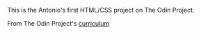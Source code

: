 This is the Antonio's first HTML/CSS project on The Odin Project.


From The Odin Project's [curriculum](http://www.theodinproject.com/courses/web-development-101/lessons/html-css)